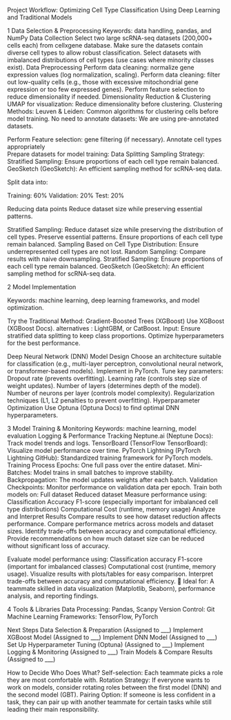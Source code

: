 Project Workflow: Optimizing Cell Type Classification Using Deep Learning and Traditional Models


1️ Data Selection & Preprocessing 
Keywords: data handling, pandas, and NumPy
Data Collection
Select two large scRNA-seq datasets (200,000+ cells each) from cellxgene database.
Make sure the datasets contain diverse cell types to allow robust classification.
Select datasets with imbalanced distributions of cell types (use cases where minority classes exist).
Data Preprocessing
Perform data cleaning: normalize gene expression values (log normalization, scaling).
Perform data cleaning: filter out low-quality cells (e.g., those with excessive mitochondrial gene expression or too few expressed genes).
Perform feature selection to reduce dimensionality if needed. 
Dimensionality Reduction & Clustering
UMAP for visualization: Reduce dimensionality before clustering.
Clustering Methods:
Leuven & Leiden: Common algorithms for clustering cells before model training.
No need to annotate datasets: We are using pre-annotated datasets.

Perform Feature selection:  gene filtering (if necessary).
Annotate cell types  appropriately  
Prepare datasets for model training: 
Data Splitting 
Sampling Strategy:
Stratified Sampling: Ensure proportions of each cell type remain balanced.
GeoSketch (GeoSketch): An efficient sampling method for scRNA-seq data.

Split data into: 

Training: 60% 
Validation: 20%
Test: 20%

Reducing data points 
Reduce dataset size while preserving essential patterns.

Stratified Sampling: Reduce dataset size while preserving the distribution of cell types. Preserve essential patterns.  Ensure proportions of each cell type remain balanced.
Sampling Based on Cell Type Distribution: Ensure underrepresented cell types are not lost.
Random Sampling: Compare results with naive downsampling.
Stratified Sampling: Ensure proportions of each cell type remain balanced.
GeoSketch (GeoSketch): An efficient sampling method for scRNA-seq data.

2️ Model Implementation 

Keywords:  machine learning, deep learning frameworks, and model optimization.


Try the Traditional Method: Gradient-Boosted Trees (XGBoost)
Use XGBoost (XGBoost Docs). alternatives : LightGBM, or CatBoost.
Input: Ensure stratified data splitting to keep class proportions.
Optimize hyperparameters for the best performance.

Deep Neural Network (DNN)
Model Design 
Choose an architecture suitable for classification (e.g., multi-layer perceptron, convolutional neural network, or transformer-based models).
Implement in PyTorch.
Tune key parameters:
Dropout rate (prevents overfitting).
Learning rate (controls step size of weight updates).
Number of layers (determines depth of the model).
Number of neurons per layer (controls model complexity).
Regularization techniques (L1, L2 penalties to prevent overfitting).
Hyperparameter Optimization
Use Optuna (Optuna Docs) to find optimal DNN hyperparameters.


3️ Model Training & Monitoring
Keywords:  machine learning, model evaluation 
Logging & Performance Tracking
Neptune.ai (Neptune Docs): Track model trends and logs.
TensorBoard (TensorFlow TensorBoard): Visualize model performance over time.
PyTorch Lightning (PyTorch Lightning GitHub): Standardized training framework for PyTorch models.
Training Process
Epochs: One full pass over the entire dataset.
Mini-Batches: Model trains in small batches to improve stability.
Backpropagation: The model updates weights after each batch.
Validation Checkpoints: Monitor performance on validation data per epoch.
Train both models on:
Full dataset
Reduced dataset
Measure performance using:
Classification Accuracy
F1-score (especially important for imbalanced cell type distributions)
Computational Cost (runtime, memory usage) 
Analyze and Interpret Results
Compare results to see how dataset reduction affects performance. 
Compare performance metrics across models and dataset sizes.
Identify trade-offs between accuracy and computational efficiency.
Provide recommendations on how much dataset size can be reduced without significant loss of accuracy.

Evaluate model performance using:
Classification accuracy
F1-score (important for imbalanced classes)
Computational cost (runtime, memory usage).
Visualize results with plots/tables for easy comparison.
Interpret trade-offs between accuracy and computational efficiency.
📌 Ideal for: A teammate skilled in data visualization (Matplotlib, Seaborn), performance analysis, and reporting findings.

4️ Tools & Libraries
Data Processing: Pandas, Scanpy
Version Control: Git
Machine Learning Frameworks: TensorFlow, PyTorch

Next Steps
Data Selection & Preparation (Assigned to ___)
Implement XGBoost Model (Assigned to ___)
Implement DNN Model (Assigned to ___)
Set Up Hyperparameter Tuning (Optuna) (Assigned to ___)
Implement Logging & Monitoring (Assigned to ___)
Train Models & Compare Results (Assigned to ___)

How to Decide Who Does What?
Self-selection: Each teammate picks a role they are most comfortable with.
Rotation Strategy: If everyone wants to work on models, consider rotating roles between the first model (DNN) and the second model (GBT).
Pairing Option: If someone is less confident in a task, they can pair up with another teammate for certain tasks while still leading their main responsibility.
